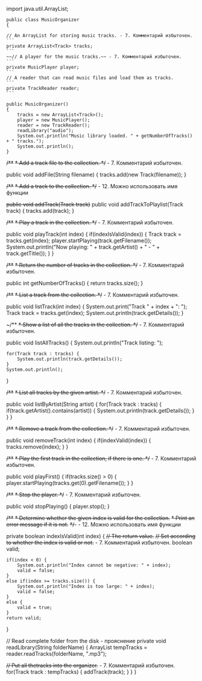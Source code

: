 import java.util.ArrayList;

```
public class MusicOrganizer
{
```
    // An ArrayList for storing music tracks. - 7. Комментарий избыточен.
    ```
    private ArrayList<Track> tracks;
    ```
    ~~// A player for the music tracks.~~ - 7. Комментарий избыточен.
    ```
    private MusicPlayer player;
    ```
    // A reader that can read music files and load them as tracks.
    ```
    private TrackReader reader;
    ```

```
public MusicOrganizer()
{
    tracks = new ArrayList<Track>();
    player = new MusicPlayer();
    reader = new TrackReader();
    readLibrary("audio");
    System.out.println("Music library loaded. " + getNumberOfTracks() + " tracks.");
    System.out.println();
}
```




  
~~/**~~
~~* Add a track file to the collection.
 */~~ - 7. Комментарий избыточен.

     
public void addFile(String filename)
{
    tracks.add(new Track(filename));
}





~~/**~~
~~* Add a track to the collection.
 */~~ - 12. Можно использовать имя функции

~~public void addTrack(Track track)~~ 
public void addTrackToPlaylist(Track track)
{
    tracks.add(track);
}





~~/**~~
~~* Play a track in the collection.
 */~~ - 7. Комментарий избыточен.

public void playTrack(int index)
{
    if(indexIsValid(index)) {
        Track track = tracks.get(index);
        player.startPlaying(track.getFilename());
        System.out.println("Now playing: " + track.getArtist() + " - " + track.getTitle());
    }
}





~~/**~~
~~* Return the number of tracks in the collection.
 */~~ - 7. Комментарий избыточен.

public int getNumberOfTracks()
{
    return tracks.size();
}





   
~~/**~~
~~* List a track from the collection.
 */~~ - 7. Комментарий избыточен.
 
public void listTrack(int index)
{
    System.out.print("Track " + index + ": ");
    Track track = tracks.get(index);
    System.out.println(track.getDetails());
}





~/**
~~* Show a list of all the tracks in the collection.
 */~~ - 7. Комментарий избыточен.
 
public void listAllTracks()
{
    System.out.println("Track listing: ");

    for(Track track : tracks) {
        System.out.println(track.getDetails());
    }
    System.out.println();
}





~~/**~~
~~* List all tracks by the given artist.
 */~~ - 7. Комментарий избыточен.

public void listByArtist(String artist)
{
    for(Track track : tracks) {
        if(track.getArtist().contains(artist)) {
            System.out.println(track.getDetails());
        }
    }
}
 




~~/**~~
~~* Remove a track from the collection.
 */~~ - 7. Комментарий избыточен.

public void removeTrack(int index)
{
    if(indexValid(index)) {
        tracks.remove(index);
    }
}





~~/**~~
~~* Play the first track in the collection, if there is one.
 */~~ - 7. Комментарий избыточен.
 
public void playFirst()
{
    if(tracks.size() > 0) {
        player.startPlaying(tracks.get(0).getFilename());
    }
}






~~/**~~
~~* Stop the player.
 */~~ - 7. Комментарий избыточен.
 
public void stopPlaying()
{
    player.stop();
}






~~/**~~
~~* Determine whether the given index is valid for the collection.~~
~~* Print an error message if it is not.~~
~~*/~~- - 12. Можно использовать имя функции

private boolean indexIsValid(int index)
{
~~// The return value.~~
~~// Set according to whether the index is valid or not.~~ - 7. Комментарий избыточен.
    boolean valid;
    
    if(index < 0) {
        System.out.println("Index cannot be negative: " + index);
        valid = false;
    }
    else if(index >= tracks.size()) {
        System.out.println("Index is too large: " + index);
        valid = false;
    }
    else {
        valid = true;
    }
    return valid;
}






// Read complete folder from the disk - прояснение
private void readLibrary(String folderName)
{
    ArrayList<Track> tempTracks = reader.readTracks(folderName, ".mp3");

~~// Put all thetracks into the organizer.~~ - 7. Комментарий избыточен.
    for(Track track : tempTracks) {
        addTrack(track);
    }
}
}
